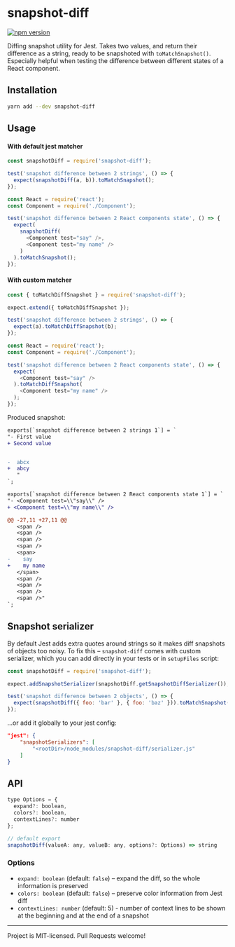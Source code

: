 # snapshot-diff
[![npm version](https://badge.fury.io/js/snapshot-diff.svg)](https://badge.fury.io/js/snapshot-diff)

Diffing snapshot utility for Jest. Takes two values, and return their difference as a string, ready to be snapshoted with `toMatchSnapshot()`.
Especially helpful when testing the difference between different states of a React component.

## Installation
```bash
yarn add --dev snapshot-diff
```

## Usage

#### With default jest matcher

```js
const snapshotDiff = require('snapshot-diff');

test('snapshot difference between 2 strings', () => {  
  expect(snapshotDiff(a, b)).toMatchSnapshot();
});

const React = require('react');
const Component = require('./Component');

test('snapshot difference between 2 React components state', () => {
  expect(
    snapshotDiff(
      <Component test="say" />,
      <Component test="my name" />
    )
  ).toMatchSnapshot();
});
```

#### With custom matcher

```js
const { toMatchDiffSnapshot } = require('snapshot-diff');

expect.extend({ toMatchDiffSnapshot });

test('snapshot difference between 2 strings', () => { 
  expect(a).toMatchDiffSnapshot(b);
});

const React = require('react');
const Component = require('./Component');

test('snapshot difference between 2 React components state', () => { 
  expect(
    <Component test="say" />
  ).toMatchDiffSnapshot(
    <Component test="my name" />
  );    
});
```



Produced snapshot:

```diff
exports[`snapshot difference between 2 strings 1`] = `
"- First value
+ Second value


-  abcx
+  abcy
   "
`;

exports[`snapshot difference between 2 React components state 1`] = `
"- <Component test=\\"say\\" />
+ <Component test=\\"my name\\" />

@@ -27,11 +27,11 @@
   <span />
   <span />
   <span />
   <span />
   <span>
-    say
+    my name
   </span>
   <span />
   <span />
   <span />
   <span />"
`;
```

## Snapshot serializer

By default Jest adds extra quotes around strings so it makes diff snapshots of objects too noisy. 
To fix this – `snapshot-diff` comes with custom serializer, which you can add directly in your tests or in `setupFiles` script:

```js
const snapshotDiff = require('snapshot-diff');

expect.addSnapshotSerializer(snapshotDiff.getSnapshotDiffSerializer());

test('snapshot difference between 2 objects', () => {  
  expect(snapshotDiff({ foo: 'bar' }, { foo: 'baz' })).toMatchSnapshot();
});
```

...or add it globally to your jest config:

```json
"jest": {
    "snapshotSerializers": [
        "<rootDir>/node_modules/snapshot-diff/serializer.js"
    ]
}
```

## API

```js
type Options = {
  expand?: boolean,
  colors?: boolean,
  contextLines?: number
};

// default export
snapshotDiff(valueA: any, valueB: any, options?: Options) => string
```

### Options
* `expand: boolean` (default: `false`) – expand the diff, so the whole information is preserved
* `colors: boolean` (default: `false`) – preserve color information from Jest diff
* `contextLines: number` (default: 5) - number of context lines to be shown at the beginning and at the end of a snapshot

---

Project is MIT-licensed. Pull Requests welcome!

